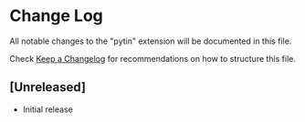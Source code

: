 # Change Log

All notable changes to the "pytin" extension will be documented in this file.

Check [Keep a Changelog](http://keepachangelog.com/) for recommendations on how to structure this file.

## [Unreleased]

- Initial release

